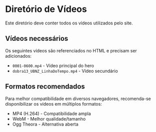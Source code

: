 # Diretório de Vídeos

Este diretório deve conter todos os vídeos utilizados pelo site.

## Vídeos necessários

Os seguintes vídeos são referenciados no HTML e precisam ser adicionados:

- `0001-0600.mp4` - Vídeo principal do hero
- `dobra13_UBNZ_LinhaDoTempo.mp4` - Vídeo secundário

## Formatos recomendados

Para melhor compatibilidade em diversos navegadores, recomenda-se disponibilizar os vídeos em múltiplos formatos:

- MP4 (H.264) - Compatibilidade ampla
- WebM - Melhor qualidade/tamanho
- Ogg Theora - Alternativa aberta